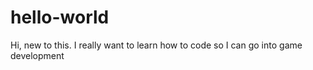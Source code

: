 # hello-world
Hi, new to this.
I really want to learn how to code so I can go into game development
